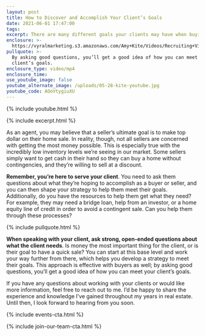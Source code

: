 ```yaml
---
layout: post
title: How to Discover and Accomplish Your Client’s Goals
date: 2021-06-01 17:47:00
tags:
excerpt: There are many different goals your clients may have when buying or selling.
enclosure: >-
  https://vyralmarketing.s3.amazonaws.com/Amy+Kite/Videos/Recruiting+Videos/2021/How+to+Discover+and+Accomplish+Your+Client%E2%80%99s+Goals.mp4
pullquote: >-
  By asking good questions, you’ll get a good idea of how you can meet your
  client’s goals.
enclosure_type: video/mp4
enclosure_time:
use_youtube_image: false
youtube_alternate_image: /uploads/05-28-kite-youtube.jpg
youtube_code: AOoVtygiuXU
---
```

{% include youtube.html %}

{% include excerpt.html %}

As an agent, you may believe that a seller’s ultimate goal is to make top dollar on their home sale. In reality, though, not all sellers are concerned with getting the most money possible. This is especially true with the incredibly low inventory levels we’re seeing in our market. Some sellers simply want to get cash in their hand so they can buy a home without contingencies, and they’re willing to sell at a discount.

**Remember, you’re here to serve your client**. You need to ask them questions about what they’re hoping to accomplish as a buyer or seller, and you can then shape your strategy to help them meet their goals. Additionally, do you have the resources to help them get what they need? For example, they may need a bridge loan, help from an investor, or a home equity line of credit in order to avoid a contingent sale. Can you help them through these processes?

{% include pullquote.html %}

**When speaking with your client, ask strong, open-ended questions about what the client needs**. Is money the most important thing for the client, or is their goal to have a quick sale? You can start at this base level and work your way further from there, which helps you develop a strategy to meet their goals. This approach is effective with buyers as well; by asking good questions, you’ll get a good idea of how you can meet your client’s goals.

If you have any questions about working with your clients or would like more information, feel free to reach out to me. I’d be happy to share the experience and knowledge I’ve gained throughout my years in real estate. Until then, I look forward to hearing from you soon.

{% include events-cta.html %}

{% include join-our-team-cta.html %}

